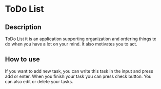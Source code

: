 # ToDo List
## Description
ToDo List it is an application supporting organization and ordering things to do when you have a lot on your mind. It also motivates you to act.
## How to use
If you want to add new task, you can write this task in the input and press add or enter. When you finish your task you can press check button. You can also edit or delete your tasks.

